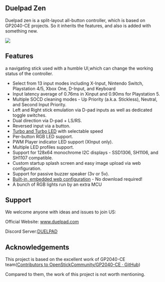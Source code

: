 ## **Duelpad Zen**

Duelpad zen is a split-layout all-button controller, which is based on GP2040-CE projects. So it inherits the features, and also is added with something new.

![](\\192.168.0.170\xinole\兴龙乐电子产品listing图片&详情\键盘手柄\Duelpad%20zen%2016\宣传图\8.jpg)





## **Features**

a navigating stick used with a humble UI,which can change the working status of the controller.

- Select from 13 input modes including X-Input, Nintendo Switch, Playstation 4/5, Xbox One, D-Input, and Keyboard
- Input latency average of 0.76ms in Xinput and 0.90ms for Playstation 5.
- Multiple SOCD cleaning modes - Up Priority (a.k.a. Stickless), Neutral, and Second Input Priority.
- Left and Right stick emulation via D-pad inputs as well as dedicated toggle switches.
- Dual direction via D-pad + LS/RS.
- Reversed input via a button.
- [Turbo and Turbo LED](https://gp2040-ce.info/add-ons/turbo) with selectable speed
- Per-button RGB LED support.
- PWM Player indicator LED support (XInput only).
- Multiple LED profiles support.
- Support for 128x64 monochrome I2C displays - SSD1306, SH1106, and SH1107 compatible.
- Custom startup splash screen and easy image upload via web configuration.
- Support for passive buzzer speaker (3v or 5v).
- [Built-in, embedded web configuration](https://gp2040-ce.info/web-configurator) - No download required!
- A bunch of RGB lights run by an extra MCU



## Support

We welcome anyone with ideas and issues to join US:

Official Website: www.duelpad.com

Discord Server:[DUELPAD](https://discord.gg/BXeWntUJ8B)





## Acknowledgements

This project is based on the excellent work of GP2040-CE team([Contributors to OpenStickCommunity/GP2040-CE · GitHub](https://github.com/OpenStickCommunity/GP2040-CE/graphs/contributors))

Compared to them, the work of this project is not worth mentioning.
































